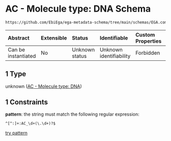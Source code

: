 # AC - Molecule type: DNA Schema

```txt
https://github.com/EbiEga/ega-metadata-schema/tree/main/schemas/EGA.common-definitions.json#/definitions/curie_refseq_pattern/oneOf/1
```



| Abstract            | Extensible | Status         | Identifiable            | Custom Properties | Additional Properties | Access Restrictions | Defined In                                                                                |
| :------------------ | :--------- | :------------- | :---------------------- | :---------------- | :-------------------- | :------------------ | :---------------------------------------------------------------------------------------- |
| Can be instantiated | No         | Unknown status | Unknown identifiability | Forbidden         | Allowed               | none                | [EGA.common-definitions.json*](../out/EGA.common-definitions.json "open original schema") |

## 1 Type

unknown ([AC - Molecule type: DNA](ega-12-definitions-refseq-accessions-data1098-curie-pattern-oneof-ac---molecule-type-dna.md))

## 1 Constraints

**pattern**: the string must match the following regular expression: 

```regexp
^[^:]+:AC_\d+(\.\d+)?$
```

[try pattern](https://regexr.com/?expression=%5E%5B%5E%3A%5D%2B%3AAC\_%5Cd%2B\(%5C.%5Cd%2B\)%3F%24 "try regular expression with regexr.com")

